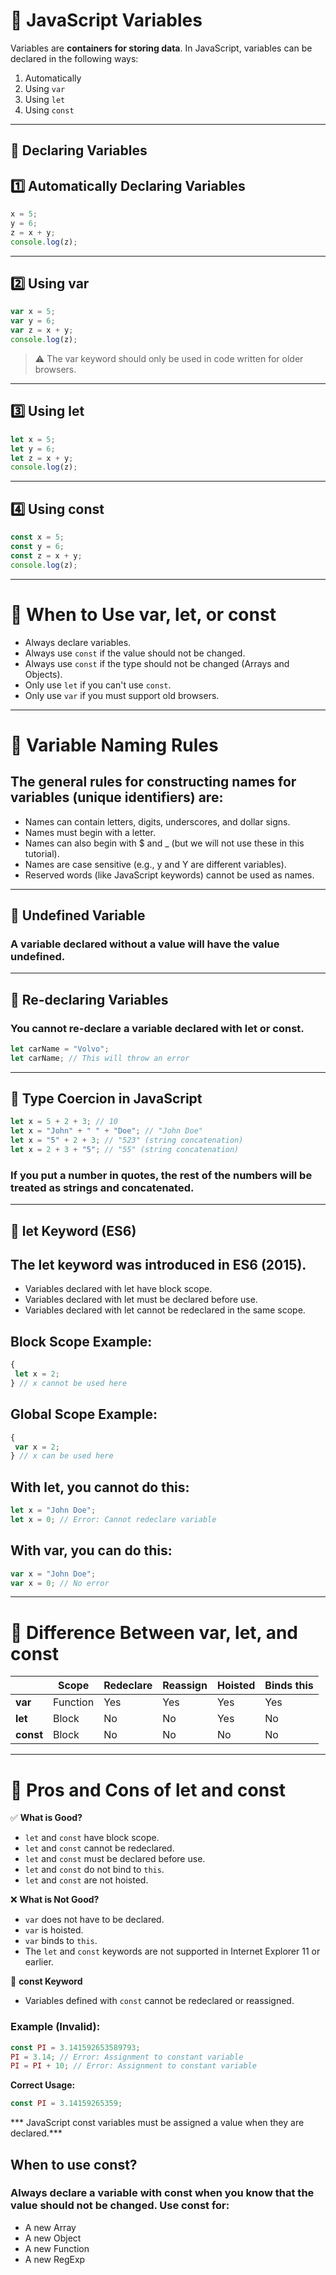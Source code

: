 # 📘 JavaScript Variables

Variables are **containers for storing data**. In JavaScript, variables can be declared in the following ways:

1.  Automatically
2.  Using `var`
3.  Using `let`
4.  Using `const`

---

## 📌 Declaring Variables

## 1️⃣ Automatically Declaring Variables

```js
x = 5;
y = 6;
z = x + y;
console.log(z);
```
---

## 2️⃣ Using var

```js
var x = 5;
var y = 6;
var z = x + y;
console.log(z);
```
> ⚠️ The var keyword should only be used in code written for older browsers.

---

## 3️⃣ Using let

```js
let x = 5;
let y = 6;
let z = x + y;
console.log(z);
```

---

## 4️⃣ Using const

```js
const x = 5;
const y = 6;
const z = x + y;
console.log(z);
```
---

# 📌 When to Use var, let, or const

- Always declare variables.
- Always use `const` if the value should not be changed.
- Always use `const` if the type should not be changed (Arrays and Objects).
- Only use `let` if you can't use `const`.
- Only use `var` if you must support old browsers.

 ---

 # 📌 Variable Naming Rules
 
 ## The general rules for constructing names for variables (unique identifiers) are:
 - Names can contain letters, digits, underscores, and dollar signs.
 - Names must begin with a letter.
 - Names can also begin with $ and _ (but we will not use these in this tutorial).
 - Names are case sensitive (e.g., y and Y are different variables).
 - Reserved words (like JavaScript keywords) cannot be used as names.

 ---

 ## 📌 Undefined Variable
 ### A variable declared without a value will have the value undefined.

 ---
 
 ## 📌 Re-declaring Variables
 ### You cannot re-declare a variable declared with let or const.
 ```js
let carName = "Volvo";
let carName; // This will throw an error
 ```
 ---
 
 ## 📌 Type Coercion in JavaScript
 ```js
let x = 5 + 2 + 3; // 10
let x = "John" + " " + "Doe"; // "John Doe"
let x = "5" + 2 + 3; // "523" (string concatenation)
let x = 2 + 3 + "5"; // "55" (string concatenation)
```
### If you put a number in quotes, the rest of the numbers will be treated as strings and concatenated.

---

 ## 📌 let Keyword (ES6)
 ## The let keyword was introduced in ES6 (2015).
 - Variables declared with let have block scope.
 - Variables declared with let must be declared before use.
 - Variables declared with let cannot be redeclared in the same scope.

 ## Block Scope Example:
 ```js
{
  let x = 2;
} // x cannot be used here

 ```
 ## Global Scope Example:
 ```js
{
  var x = 2;
} // x can be used here
 
 ```
 ## With let, you cannot do this:
 ```js
let x = "John Doe";
let x = 0; // Error: Cannot redeclare variable
```
 ## With var, you can do this:
 ```js
var x = "John Doe";
var x = 0; // No error
```
 ---


 # 📌 Difference Between var, let, and const

|          | Scope    | Redeclare | Reassign | Hoisted | Binds this |
|----------|----------|-----------|----------|---------|------------|
| **var**  | Function | Yes       | Yes      | Yes     | Yes        |
| **let**  | Block    | No        | No       | Yes     | No         |
| **const**| Block    | No        | No       | No      | No         |


---

# 📌 Pros and Cons of let and const
✅ **What is Good?**
- `let` and `const` have block scope.
- `let` and `const` cannot be redeclared.
- `let` and `const` must be declared before use.
- `let` and `const` do not bind to `this`.
- `let` and `const` are not hoisted.


❌ **What is Not Good?**
- `var` does not have to be declared.
- `var` is hoisted.
- `var` binds to `this`.
- The `let` and `const` keywords are not supported in Internet Explorer 11 or earlier.


📌 **const Keyword**
- Variables defined with `const` cannot be redeclared or reassigned.


### Example (Invalid):
```js
const PI = 3.141592653589793;
PI = 3.14; // Error: Assignment to constant variable
PI = PI + 10; // Error: Assignment to constant variable
```
**Correct Usage:**
```js
const PI = 3.14159265359;
```
*** JavaScript const variables must be assigned a value when they are declared.***

## When to use const?
### Always declare a variable with const when you know that the value should not be changed. Use const for:
 - A new Array
 - A new Object
 - A new Function
 - A new RegExp
